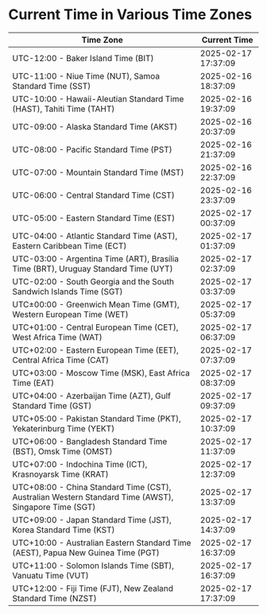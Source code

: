 # Current Time in Various Time Zones

| Time Zone | Current Time |
|-----------|--------------|
| UTC-12:00 - Baker Island Time (BIT) | 2025-02-17 17:37:09 |
| UTC-11:00 - Niue Time (NUT), Samoa Standard Time (SST) | 2025-02-16 18:37:09 |
| UTC-10:00 - Hawaii-Aleutian Standard Time (HAST), Tahiti Time (TAHT) | 2025-02-16 19:37:09 |
| UTC-09:00 - Alaska Standard Time (AKST) | 2025-02-16 20:37:09 |
| UTC-08:00 - Pacific Standard Time (PST) | 2025-02-16 21:37:09 |
| UTC-07:00 - Mountain Standard Time (MST) | 2025-02-16 22:37:09 |
| UTC-06:00 - Central Standard Time (CST) | 2025-02-16 23:37:09 |
| UTC-05:00 - Eastern Standard Time (EST) | 2025-02-17 00:37:09 |
| UTC-04:00 - Atlantic Standard Time (AST), Eastern Caribbean Time (ECT) | 2025-02-17 01:37:09 |
| UTC-03:00 - Argentina Time (ART), Brasília Time (BRT), Uruguay Standard Time (UYT) | 2025-02-17 02:37:09 |
| UTC-02:00 - South Georgia and the South Sandwich Islands Time (SGT) | 2025-02-17 03:37:09 |
| UTC±00:00 - Greenwich Mean Time (GMT), Western European Time (WET) | 2025-02-17 05:37:09 |
| UTC+01:00 - Central European Time (CET), West Africa Time (WAT) | 2025-02-17 06:37:09 |
| UTC+02:00 - Eastern European Time (EET), Central Africa Time (CAT) | 2025-02-17 07:37:09 |
| UTC+03:00 - Moscow Time (MSK), East Africa Time (EAT) | 2025-02-17 08:37:09 |
| UTC+04:00 - Azerbaijan Time (AZT), Gulf Standard Time (GST) | 2025-02-17 09:37:09 |
| UTC+05:00 - Pakistan Standard Time (PKT), Yekaterinburg Time (YEKT) | 2025-02-17 10:37:09 |
| UTC+06:00 - Bangladesh Standard Time (BST), Omsk Time (OMST) | 2025-02-17 11:37:09 |
| UTC+07:00 - Indochina Time (ICT), Krasnoyarsk Time (KRAT) | 2025-02-17 12:37:09 |
| UTC+08:00 - China Standard Time (CST), Australian Western Standard Time (AWST), Singapore Time (SGT) | 2025-02-17 13:37:09 |
| UTC+09:00 - Japan Standard Time (JST), Korea Standard Time (KST) | 2025-02-17 14:37:09 |
| UTC+10:00 - Australian Eastern Standard Time (AEST), Papua New Guinea Time (PGT) | 2025-02-17 16:37:09 |
| UTC+11:00 - Solomon Islands Time (SBT), Vanuatu Time (VUT) | 2025-02-17 16:37:09 |
| UTC+12:00 - Fiji Time (FJT), New Zealand Standard Time (NZST) | 2025-02-17 17:37:09 |
